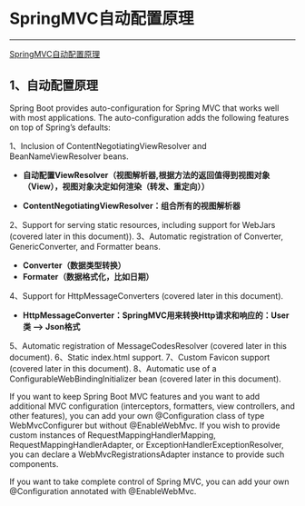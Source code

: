 # SpringMVC自动配置原理

---

[SpringMVC自动配置原理](https://docs.spring.io/spring-boot/docs/2.1.8.RELEASE/reference/html/boot-features-developing-web-applications.html "SpringMVC自动配置原理")

## 1、自动配置原理

Spring Boot provides auto-configuration for Spring MVC that works well with most applications.
The auto-configuration adds the following features on top of Spring’s defaults:

1、Inclusion of ContentNegotiatingViewResolver and BeanNameViewResolver beans.

+ **自动配置ViewResolver（视图解析器,根据方法的返回值得到视图对象（View），视图对象决定如何渲染（转发、重定向））**

+ **ContentNegotiatingViewResolver：组合所有的视图解析器**

2、Support for serving static resources, including support for WebJars (covered later in this document)).
3、Automatic registration of Converter, GenericConverter, and Formatter beans.

+ **Converter（数据类型转换）**
+ **Formater（数据格式化，比如日期）**

4、Support for HttpMessageConverters (covered later in this document).

+ **HttpMessageConverter：SpringMVC用来转换Http请求和响应的：User类 --> Json格式**

5、Automatic registration of MessageCodesResolver (covered later in this document).
6、Static index.html support.
7、Custom Favicon support (covered later in this document).
8、Automatic use of a ConfigurableWebBindingInitializer bean (covered later in this document).

If you want to keep Spring Boot MVC features and you want to add additional MVC configuration (interceptors, formatters, view controllers, and other features), you can add your own @Configuration class of type WebMvcConfigurer but without @EnableWebMvc. If you wish to provide custom instances of RequestMappingHandlerMapping, RequestMappingHandlerAdapter, or ExceptionHandlerExceptionResolver, you can declare a WebMvcRegistrationsAdapter instance to provide such components.

If you want to take complete control of Spring MVC, you can add your own @Configuration annotated with @EnableWebMvc.
